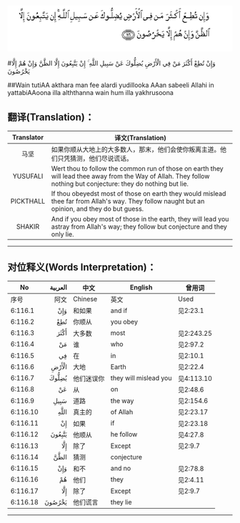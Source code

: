 ![006:116](images/006_116.gif)

#وَإِنْ تُطِعْ أَكْثَرَ مَنْ فِي الْأَرْضِ يُضِلُّوكَ عَنْ سَبِيلِ اللَّهِ ۚ إِنْ يَتَّبِعُونَ إِلَّا الظَّنَّ وَإِنْ هُمْ إِلَّا يَخْرُصُونَ

##Wain tutiAA akthara man fee alardi yudillooka AAan sabeeli Allahi in yattabiAAoona illa alththanna wain hum illa yakhrusoona 

## 翻译(Translation)：

| Translator | 译文(Translation)                                            |
| :--------: | ------------------------------------------------------------ |
|    马坚    | 如果你顺从大地上的大多数人，那末，他们会使你叛离主道。他们只凭猜测，他们尽说谎话。 |
|  YUSUFALI  | Wert thou to follow the common run of those on earth they will lead thee away from the Way of Allah. They follow nothing but conjecture: they do nothing but lie. |
| PICKTHALL  | If thou obeyedst most of those on earth they would mislead thee far from Allah's way. They follow naught but an opinion, and they do but guess. |
|   SHAKIR   | And if you obey most of those in the earth, they will lead you astray from Allah's way; they follow but conjecture and they only lie. |

---

## 对位释义(Words Interpretation)：

| No   | العربية | 中文    | English | 曾用词 |
| ---- | ------: | ------- | ------- | ------ |
| 序号 |    阿文 | Chinese | 英文    | Used   |
| 6:116.1  | وَإِنْ    | 和如果     | and if                | 见2:23.1 |
| 6:116.2  | تُطِعْ    | 你顺从     | you obey              |            |
| 6:116.3  | أَكْثَرَ   | 大多数     | most                  | 见2:243.25 |
| 6:116.4  | مَنْ     | 谁         | who                   | 见2:97.2   |
| 6:116.5  | فِي     | 在         | in                    | 见2:10.1   |
| 6:116.6  | الْأَرْضِ  | 大地       | Earth                 | 见2:22.4   |
| 6:116.7  | يُضِلُّوكَ  | 他们迷误你 | they will mislead you | 见4:113.10 |
| 6:116.8  | عَنْ     | 从         | on                    | 见2:48.6   |
| 6:116.9  | سَبِيلِ   | 道路       | the way               | 见2:154.6  |
| 6:116.10 | اللَّهِ   | 真主的     | of Allah              | 见2:23.17  |
| 6:116.11 | إِنْ     | 如果       | if                    | 见2:23.18  |
| 6:116.12 | يَتَّبِعُونَ | 他顺从     | he follow             | 见4:27.8   |
| 6:116.13 | إِلَّا    | 除了       | Except                | 见2:9.7    |
| 6:116.14 | الظَّنَّ   | 猜测       | conjecture            |            |
| 6:116.15 | وَإِنْ    | 和不       | and no                | 见2:78.8   |
| 6:116.16 | هُمْ     | 他们       | they                  | 见2:4.11   |
| 6:116.17 | إِلَّا    | 除了       | Except                | 见2:9.7    |
| 6:116.18 | يَخْرُصُونَ | 他们谎言   | they lie              |            |

---
